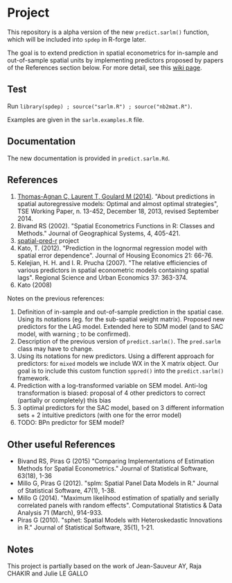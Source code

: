 # Project

This repository is a alpha version of the new `predict.sarlm()` function, which will be included into `spdep` in R-forge later.

The goal is to extend prediction in spatial econometrics for in-sample and out-of-sample spatial units by implementing predictors proposed by papers of the References section below. For more detail, see this [wiki page](https://github.com/rstats-gsoc/gsoc2015/wiki/Predict-methods-for-spatial-econometrics).

## Test

Run `library(spdep) ; source("sarlm.R") ; source("nb2mat.R")`. 

Examples are given in the `sarlm.examples.R` file.

## Documentation

The new documentation is provided in `predict.sarlm.Rd`.

## References

1. [Thomas-Agnan C, Laurent T, Goulard M (2014)](http://idei.fr/display.php?a=27788&site=TSE&data=TSE&lang=en). "About predictions in spatial autoregressive models: Optimal and almost optimal strategies", TSE Working Paper, n. 13-452, December 18, 2013, revised September 2014.
2. Bivand RS (2002). "Spatial Econometrics Functions in R: Classes and Methods." Journal of Geographical Systems, 4, 405-421.
3. [spatial-pred-r](http://htmlpreview.github.io/?https://github.com/jsay/spatial-pred-R/blob/master/DOC.html#sec-7) project
4. Kato, T. (2012). "Prediction in the lognormal regression model with spatial error dependence". Journal of Housing Economics 21: 66-76.
5.  Kelejian, H. H. and I. R. Prucha (2007). "The relative efficiencies of various predictors in spatial econometric models containing spatial lags". Regional Science and Urban Economics 37: 363-374.
6. Kato (2008)

Notes on the previous references:

1. Definition of in-sample and out-of-sample prediction in the spatial case. Using its notations (eg. for the sub-spatial weight matrix). Proposed new predictors for the LAG model. Extended here to SDM model (and to SAC model, with warning ; to be confirmed).
2. Description of the previous version of `predict.sarlm()`. The `pred.sarlm` class may have to change.
3. Using its notations for new predictors. Using a different approach for predictors: for `mixed` models we include WX in the X matrix object. Our goal is to include this custom function `sppred()` into the `predict.sarlm()` framework.
4. Prediction with a log-transformed variable on SEM model. Anti-log transformation is biased: proposal of 4 other predictors to correct (partially or completely) this bias
5. 3 optimal predictors for the SAC model, based on 3 different information sets + 2 intuitive predictors (with one for the error model)
6. TODO: BPn predictor for SEM model?


## Other useful References

* Bivand RS, Piras G (2015) "Comparing Implementations of Estimation Methods for Spatial Econometrics." Journal of Statistical Software, 63(18), 1-36
* Millo G, Piras G (2012). "splm: Spatial Panel Data Models in R." Journal of Statistical Software, 47(1), 1-38.
* Millo G (2014). "Maximum likelihood estimation of spatially and serially correlated panels with random effects". Computational Statistics & Data Analysis 71 (March), 914-933.
* Piras G (2010). "sphet: Spatial Models with Heteroskedastic Innovations in R." Journal of Statistical Software, 35(1), 1-21.


## Notes

This project is partially based on the work of Jean-Sauveur AY, Raja CHAKIR and Julie LE GALLO

